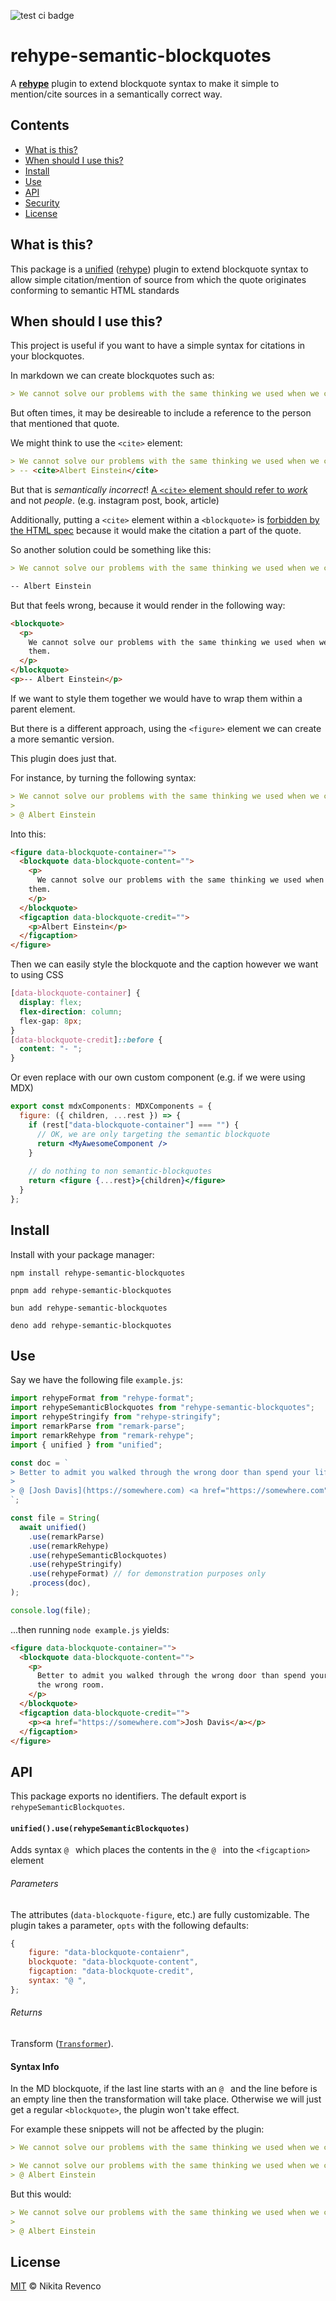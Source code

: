 ![test ci badge](https://github.com/nikitarevenco/rehype-semantic-blockquotes/actions/workflows/tests.yml/badge.svg)

# rehype-semantic-blockquotes

A **[rehype][]** plugin to extend blockquote syntax to make it simple to mention/cite sources in a semantically correct way.

## Contents

- [What is this?](#what-is-this)
- [When should I use this?](#when-should-i-use-this)
- [Install](#install)
- [Use](#use)
- [API](#api)
- [Security](#security)
- [License](#license)

## What is this?

This package is a [unified][] ([rehype][]) plugin to extend blockquote syntax to allow simple citation/mention of source from which the quote originates conforming to semantic HTML standards

## When should I use this?

This project is useful if you want to have a simple syntax for citations in your blockquotes.

In markdown we can create blockquotes such as:

```md
> We cannot solve our problems with the same thinking we used when we created them.
```

But often times, it may be desireable to include a reference to the person that mentioned that quote.

We might think to use the `<cite>` element:

```md
> We cannot solve our problems with the same thinking we used when we created them.
> -- <cite>Albert Einstein</cite>
```

But that is _semantically incorrect_! [A `<cite>` element should refer to _work_](https://developer.mozilla.org/en-US/docs/Web/HTML/Element/cite#usage_notes) and not _people_. (e.g. instagram post, book, article)

Additionally, putting a `<cite>` element within a `<blockquote>` is [forbidden by the HTML spec](https://www.w3.org/TR/html5-author/the-blockquote-element.html#the-blockquote-element) because it would make the citation a part of the quote.

So another solution could be something like this:

```md
> We cannot solve our problems with the same thinking we used when we created them.

-- Albert Einstein
```

But that feels wrong, because it would render in the following way:

```html
<blockquote>
  <p>
    We cannot solve our problems with the same thinking we used when we created
    them.
  </p>
</blockquote>
<p>-- Albert Einstein</p>
```

If we want to style them together we would have to wrap them within a parent element.

But there is a different approach, using the `<figure>` element we can create a more semantic version.

This plugin does just that.

For instance, by turning the following syntax:

```md
> We cannot solve our problems with the same thinking we used when we created them.
>
> @ Albert Einstein
```

Into this:

```html
<figure data-blockquote-container="">
  <blockquote data-blockquote-content="">
    <p>
      We cannot solve our problems with the same thinking we used when we created
    them.
    </p>
  </blockquote>
  <figcaption data-blockquote-credit="">
    <p>Albert Einstein</p>
  </figcaption>
</figure>
```

Then we can easily style the blockquote and the caption however we want to using CSS

```css
[data-blockquote-container] {
  display: flex;
  flex-direction: column;
  flex-gap: 8px;
}
[data-blockquote-credit]::before {
  content: "- ";
}
```

Or even replace with our own custom component (e.g. if we were using MDX)

```jsx
export const mdxComponents: MDXComponents = {
  figure: ({ children, ...rest }) => {
    if (rest["data-blockquote-container"] === "") {
      // OK, we are only targeting the semantic blockquote
      return <MyAwesomeComponent />
    }
    
    // do nothing to non semantic-blockquotes
    return <figure {...rest}>{children}</figure>
  }
};
```

## Install

Install with your package manager:

```
npm install rehype-semantic-blockquotes
```

```
pnpm add rehype-semantic-blockquotes
```

```
bun add rehype-semantic-blockquotes
```

```
deno add rehype-semantic-blockquotes
```

## Use

Say we have the following file `example.js`:

```js
import rehypeFormat from "rehype-format";
import rehypeSemanticBlockquotes from "rehype-semantic-blockquotes";
import rehypeStringify from "rehype-stringify";
import remarkParse from "remark-parse";
import remarkRehype from "remark-rehype";
import { unified } from "unified";

const doc = `
> Better to admit you walked through the wrong door than spend your life in the wrong room.
>
> @ [Josh Davis](https://somewhere.com) <a href="https://somewhere.com"></a>
`;

const file = String(
  await unified()
    .use(remarkParse)
    .use(remarkRehype)
    .use(rehypeSemanticBlockquotes)
    .use(rehypeStringify)
    .use(rehypeFormat) // for demonstration purposes only
    .process(doc),
);

console.log(file);
```

...then running `node example.js` yields:

```html
<figure data-blockquote-container="">
  <blockquote data-blockquote-content="">
    <p>
      Better to admit you walked through the wrong door than spend your life in
      the wrong room.
    </p>
  </blockquote>
  <figcaption data-blockquote-credit="">
    <p><a href="https://somewhere.com">Josh Davis</a></p>
  </figcaption>
</figure>
```

## API

This package exports no identifiers. The default export is `rehypeSemanticBlockquotes`.

#### `unified().use(rehypeSemanticBlockquotes)`

Adds syntax `@ ` which places the contents in the `@ ` into the `<figcaption>` element

###### Parameters

The attributes (`data-blockquote-figure`, etc.) are fully customizable. The plugin takes a parameter, `opts` with the following defaults:

```js
{
    figure: "data-blockquote-contaienr",
    blockquote: "data-blockquote-content",
    figcaption: "data-blockquote-credit",
    syntax: "@ ",
};
```

###### Returns

Transform ([`Transformer`][unified-transformer]).

#### Syntax Info

In the MD blockquote, if the last line starts with an `@ ` and the line before is an empty line then the transformation will take place. Otherwise we will just get a regular `<blockquote>`, the plugin won't take effect.

For example these snippets will not be affected by the plugin:

```md
> We cannot solve our problems with the same thinking we used when we created them.
```

```md
> We cannot solve our problems with the same thinking we used when we created them.
> @ Albert Einstein
```

But this would:

```md
> We cannot solve our problems with the same thinking we used when we created them.
>
> @ Albert Einstein
```

## License

[MIT][license] © Nikita Revenco

[npm]: https://docs.npmjs.com/cli/install
[esm]: https://gist.github.com/sindresorhus/a39789f98801d908bbc7ff3ecc99d99c
[license]: license
[hast]: https://github.com/syntax-tree/hast
[rehype]: https://github.com/rehypejs/rehype
[remark]: https://github.com/remarkjs/remark
[unified]: https://github.com/unifiedjs/unified
[unified-transformer]: https://github.com/unifiedjs/unified#transformer
[wiki-xss]: https://en.wikipedia.org/wiki/Cross-site_scripting
[api-remark-unlink]: #unifieduseremarkvideos

